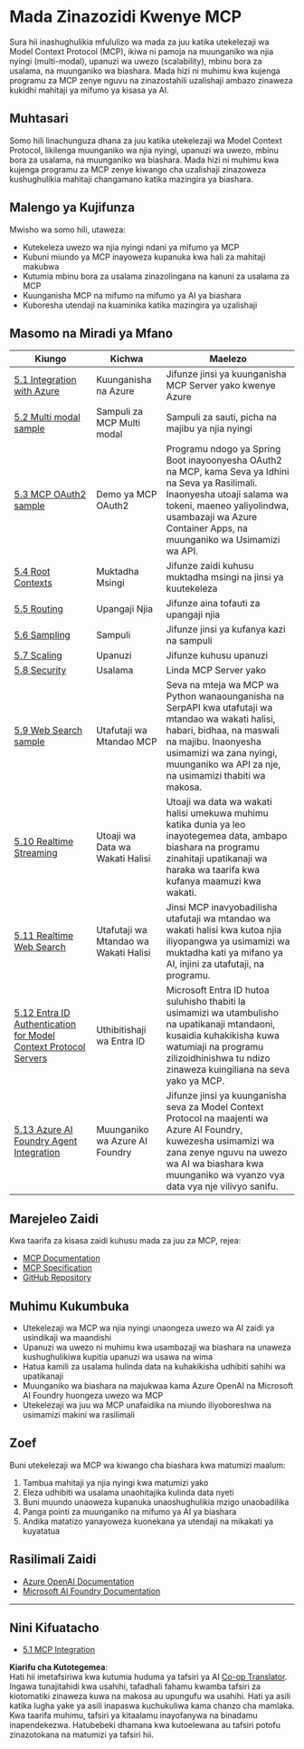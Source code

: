 <!--
CO_OP_TRANSLATOR_METADATA:
{
  "original_hash": "1949cb32394aeb1bdec8870f309005a3",
  "translation_date": "2025-07-17T10:07:46+00:00",
  "source_file": "05-AdvancedTopics/README.md",
  "language_code": "sw"
}
-->
# Mada Zinazozidi Kwenye MCP

Sura hii inashughulikia mfululizo wa mada za juu katika utekelezaji wa Model Context Protocol (MCP), ikiwa ni pamoja na muunganiko wa njia nyingi (multi-modal), upanuzi wa uwezo (scalability), mbinu bora za usalama, na muunganiko wa biashara. Mada hizi ni muhimu kwa kujenga programu za MCP zenye nguvu na zinazostahili uzalishaji ambazo zinaweza kukidhi mahitaji ya mifumo ya kisasa ya AI.

## Muhtasari

Somo hili linachunguza dhana za juu katika utekelezaji wa Model Context Protocol, likilenga muunganiko wa njia nyingi, upanuzi wa uwezo, mbinu bora za usalama, na muunganiko wa biashara. Mada hizi ni muhimu kwa kujenga programu za MCP zenye kiwango cha uzalishaji zinazoweza kushughulikia mahitaji changamano katika mazingira ya biashara.

## Malengo ya Kujifunza

Mwisho wa somo hili, utaweza:

- Kutekeleza uwezo wa njia nyingi ndani ya mifumo ya MCP
- Kubuni miundo ya MCP inayoweza kupanuka kwa hali za mahitaji makubwa
- Kutumia mbinu bora za usalama zinazolingana na kanuni za usalama za MCP
- Kuunganisha MCP na mifumo na mifumo ya AI ya biashara
- Kuboresha utendaji na kuaminika katika mazingira ya uzalishaji

## Masomo na Miradi ya Mfano

| Kiungo | Kichwa | Maelezo |
|------|-------|-------------|
| [5.1 Integration with Azure](./mcp-integration/README.md) | Kuunganisha na Azure | Jifunze jinsi ya kuunganisha MCP Server yako kwenye Azure |
| [5.2 Multi modal sample](./mcp-multi-modality/README.md) | Sampuli za MCP Multi modal | Sampuli za sauti, picha na majibu ya njia nyingi |
| [5.3 MCP OAuth2 sample](../../../05-AdvancedTopics/mcp-oauth2-demo) | Demo ya MCP OAuth2 | Programu ndogo ya Spring Boot inayoonyesha OAuth2 na MCP, kama Seva ya Idhini na Seva ya Rasilimali. Inaonyesha utoaji salama wa tokeni, maeneo yaliyolindwa, usambazaji wa Azure Container Apps, na muunganiko wa Usimamizi wa API. |
| [5.4 Root Contexts](./mcp-root-contexts/README.md) | Muktadha Msingi | Jifunze zaidi kuhusu muktadha msingi na jinsi ya kuutekeleza |
| [5.5 Routing](./mcp-routing/README.md) | Upangaji Njia | Jifunze aina tofauti za upangaji njia |
| [5.6 Sampling](./mcp-sampling/README.md) | Sampuli | Jifunze jinsi ya kufanya kazi na sampuli |
| [5.7 Scaling](./mcp-scaling/README.md) | Upanuzi | Jifunze kuhusu upanuzi |
| [5.8 Security](./mcp-security/README.md) | Usalama | Linda MCP Server yako |
| [5.9 Web Search sample](./web-search-mcp/README.md) | Utafutaji wa Mtandao MCP | Seva na mteja wa MCP wa Python wanaounganisha na SerpAPI kwa utafutaji wa mtandao wa wakati halisi, habari, bidhaa, na maswali na majibu. Inaonyesha usimamizi wa zana nyingi, muunganiko wa API za nje, na usimamizi thabiti wa makosa. |
| [5.10 Realtime Streaming](./mcp-realtimestreaming/README.md) | Utoaji wa Data wa Wakati Halisi | Utoaji wa data wa wakati halisi umekuwa muhimu katika dunia ya leo inayotegemea data, ambapo biashara na programu zinahitaji upatikanaji wa haraka wa taarifa kwa kufanya maamuzi kwa wakati. |
| [5.11 Realtime Web Search](./mcp-realtimesearch/README.md) | Utafutaji wa Mtandao wa Wakati Halisi | Jinsi MCP inavyobadilisha utafutaji wa mtandao wa wakati halisi kwa kutoa njia iliyopangwa ya usimamizi wa muktadha kati ya mifano ya AI, injini za utafutaji, na programu. |
| [5.12  Entra ID Authentication for Model Context Protocol Servers](./mcp-security-entra/README.md) | Uthibitishaji wa Entra ID | Microsoft Entra ID hutoa suluhisho thabiti la usimamizi wa utambulisho na upatikanaji mtandaoni, kusaidia kuhakikisha kuwa watumiaji na programu zilizoidhinishwa tu ndizo zinaweza kuingiliana na seva yako ya MCP. |
| [5.13 Azure AI Foundry Agent Integration](./mcp-foundry-agent-integration/README.md) | Muunganiko wa Azure AI Foundry | Jifunze jinsi ya kuunganisha seva za Model Context Protocol na maajenti wa Azure AI Foundry, kuwezesha usimamizi wa zana zenye nguvu na uwezo wa AI wa biashara kwa muunganiko wa vyanzo vya data vya nje vilivyo sanifu. |

## Marejeleo Zaidi

Kwa taarifa za kisasa zaidi kuhusu mada za juu za MCP, rejea:
- [MCP Documentation](https://modelcontextprotocol.io/)
- [MCP Specification](https://spec.modelcontextprotocol.io/)
- [GitHub Repository](https://github.com/modelcontextprotocol)

## Muhimu Kukumbuka

- Utekelezaji wa MCP wa njia nyingi unaongeza uwezo wa AI zaidi ya usindikaji wa maandishi
- Upanuzi wa uwezo ni muhimu kwa usambazaji wa biashara na unaweza kushughulikiwa kupitia upanuzi wa usawa na wima
- Hatua kamili za usalama hulinda data na kuhakikisha udhibiti sahihi wa upatikanaji
- Muunganiko wa biashara na majukwaa kama Azure OpenAI na Microsoft AI Foundry huongeza uwezo wa MCP
- Utekelezaji wa juu wa MCP unafaidika na miundo iliyoboreshwa na usimamizi makini wa rasilimali

## Zoef

Buni utekelezaji wa MCP wa kiwango cha biashara kwa matumizi maalum:

1. Tambua mahitaji ya njia nyingi kwa matumizi yako
2. Eleza udhibiti wa usalama unaohitajika kulinda data nyeti
3. Buni muundo unaoweza kupanuka unaoshughulikia mzigo unaobadilika
4. Panga pointi za muunganiko na mifumo ya AI ya biashara
5. Andika matatizo yanayoweza kuonekana ya utendaji na mikakati ya kuyatatua

## Rasilimali Zaidi

- [Azure OpenAI Documentation](https://learn.microsoft.com/en-us/azure/ai-services/openai/)
- [Microsoft AI Foundry Documentation](https://learn.microsoft.com/en-us/ai-services/)

---

## Nini Kifuatacho

- [5.1 MCP Integration](./mcp-integration/README.md)

**Kiarifu cha Kutotegemea**:  
Hati hii imetafsiriwa kwa kutumia huduma ya tafsiri ya AI [Co-op Translator](https://github.com/Azure/co-op-translator). Ingawa tunajitahidi kwa usahihi, tafadhali fahamu kwamba tafsiri za kiotomatiki zinaweza kuwa na makosa au upungufu wa usahihi. Hati ya asili katika lugha yake ya asili inapaswa kuchukuliwa kama chanzo cha mamlaka. Kwa taarifa muhimu, tafsiri ya kitaalamu inayofanywa na binadamu inapendekezwa. Hatubebeki dhamana kwa kutoelewana au tafsiri potofu zinazotokana na matumizi ya tafsiri hii.